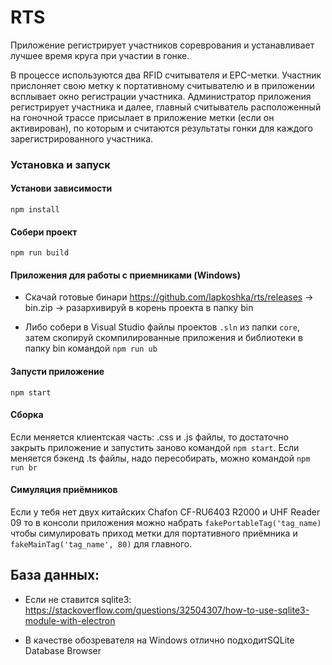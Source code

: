 # RTS

Приложение регистрирует участников сореврования и устанавливает лучшее время круга 
при участии в гонке.

В процессе используются два RFID считывателя и EPC-метки. Участник прислоняет
свою метку к портативному считывателю и в приложении всплывает окно регистрации участника.
Администратор приложения регистрирует участника и далее, главный считыватель 
расположенный на гоночной трассе присылает в приложение метки (если он активирован),
по которым и считаются результаты гонки для каждого зарегистрированного участника.

### Установка и запуск

#### Установи зависимости
`npm install`

#### Собери проект
`npm run build`

#### Приложения для работы с приемниками (Windows)
- Скачай готовые бинари https://github.com/lapkoshka/rts/releases -> bin.zip -> разархивируй 
в корень проекта в папку bin

- Либо собери в Visual Studio файлы проектов `.sln` из папки `core`, затем скопируй скомпилированные приложения
и библиотеки в папку bin командой  `npm run ub`

#### Запусти приложение
`npm start`

#### Сборка
Если меняется клиентская часть: .css и .js файлы, то достаточно закрыть приложение
и запустить заново командой `npm start`. Если меняется бэкенд .ts файлы, надо пересобирать,
можно командой `npm run br`

#### Симуляция приёмников
Если у тебя нет двух китайских Chafon CF-RU6403 R2000 и UHF Reader 09 то в консоли приложения
можно набрать `fakePortableTag('tag_name)` чтобы симулировать приход метки для портативного приёмника и 
`fakeMainTag('tag_name', 80)` для главного.

## База данных:
- Если не ставится sqlite3:
https://stackoverflow.com/questions/32504307/how-to-use-sqlite3-module-with-electron

- В качестве обозревателя на Windows отлично подходитSQLite Database Browser
